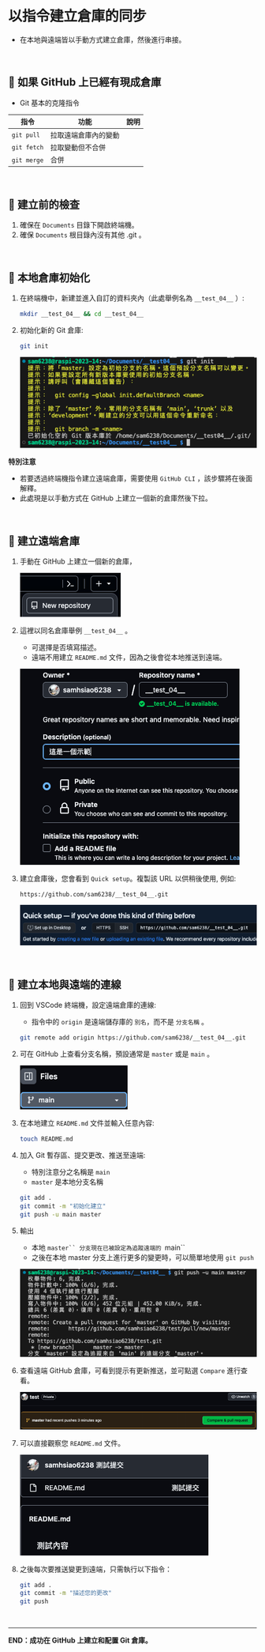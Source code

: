 # 以指令建立倉庫的同步
- 在本地與遠端皆以手動方式建立倉庫，然後進行串接。

</br>

## 📌 如果 GitHub 上已經有現成倉庫

- Git 基本的克隆指令

| 指令          | 功能                 | 說明 |
| ------------- | -------------------- | ---- |
| `git pull`  | 拉取遠端倉庫內的變動 |      |
| `git fetch` | 拉取變動但不合併     |      |
| `git merge` | 合併                 |      |

</br>

## 📌 建立前的檢查

1. 確保在 `Documents` 目錄下開啟終端機。
2. 確保 `Documents` 根目錄內沒有其他 .git 。


</br>

## 📌 本地倉庫初始化

1. 在終端機中，新建並進入自訂的資料夾內（此處舉例名為 `__test_04__` ）:

   ```bash
   mkdir __test_04__ && cd __test_04__
   ```
2. 初始化新的 Git 倉庫:

   ```bash
   git init
   ```

   ![](images/img_42.png)

**特別注意**

- 若要透過終端機指令建立遠端倉庫，需要使用 `GitHub CLI` ，該步驟將在後面解釋。
- 此處現是以手動方式在 GitHub 上建立一個新的倉庫然後下拉。

</br>

## 📌 建立遠端倉庫

1. 手動在 GitHub 上建立一個新的倉庫，

   ![](images/img_43.png)
2. 這裡以同名倉庫舉例 `__test_04__` 。

   - 可選擇是否填寫描述。
   - 遠端不用建立 `README.md` 文件，因為之後會從本地推送到遠端。

   ![](images/img_44.png)
3. 建立倉庫後，您會看到 `Quick setup`。複製該 URL 以供稍後使用, 例如:

   ```plaintext
   https://github.com/sam6238/__test_04__.git
   ```

   ![](images/img_45.png)

</br>

## 📌 建立本地與遠端的連線

1. 回到 VSCode 終端機，設定遠端倉庫的連線:
   - 指令中的 `origin` 是遠端儲存庫的 `別名`，而不是 `分支名稱` 。

   ```bash
   git remote add origin https://github.com/sam6238/__test_04__.git
   ```
2. 可在 GitHub 上查看分支名稱，預設通常是 `master` 或是 `main` 。
 
   ![](images/img_46.png)

3. 在本地建立 `README.md` 文件並輸入任意內容:

   ```bash
   touch README.md
   ```
4. 加入 Git 暫存區、提交更改、推送至遠端:

   - 特別注意分之名稱是 `main`
   - `master` 是本地分支名稱

   ```bash
   git add .
   git commit -m "初始化建立"
   git push -u main master
   ```

5. 輸出

   - 本地 `master`` 分支現在已被設定為追蹤遠端的 `main``
   - 之後在本地 master 分支上進行更多的變更時，可以簡單地使用 `git push`
  
   ![](images/img_47.png)
6. 查看遠端 GitHub 倉庫，可看到提示有更新推送，並可點選 `Compare` 進行查看。

   ![](images/img_48.png)
7.  可以直接觀察您 `README.md` 文件。

    ![](images/img_49.png)
8.  之後每次要推送變更到遠端，只需執行以下指令：

    ```bash
    git add .
    git commit -m "描述您的更改"
    git push
    ```

</br>

---

**END：成功在 GitHub 上建立和配置 Git 倉庫。**
